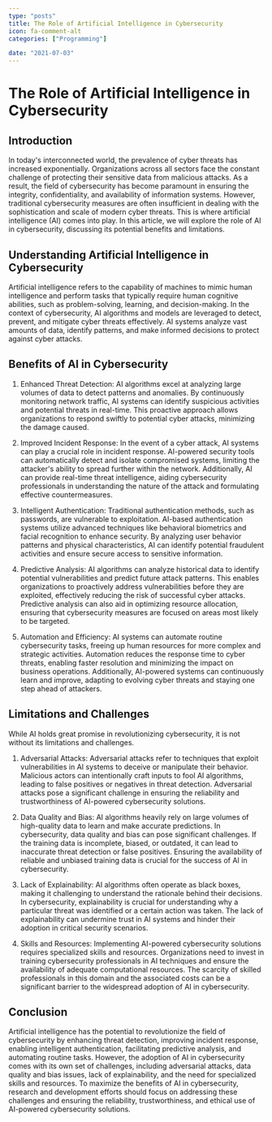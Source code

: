 ```yaml
---
type: "posts"
title: The Role of Artificial Intelligence in Cybersecurity
icon: fa-comment-alt
categories: ["Programming"]

date: "2021-07-03"
---
```




# The Role of Artificial Intelligence in Cybersecurity

## Introduction

In today's interconnected world, the prevalence of cyber threats has increased exponentially. Organizations across all sectors face the constant challenge of protecting their sensitive data from malicious attacks. As a result, the field of cybersecurity has become paramount in ensuring the integrity, confidentiality, and availability of information systems. However, traditional cybersecurity measures are often insufficient in dealing with the sophistication and scale of modern cyber threats. This is where artificial intelligence (AI) comes into play. In this article, we will explore the role of AI in cybersecurity, discussing its potential benefits and limitations.

## Understanding Artificial Intelligence in Cybersecurity

Artificial intelligence refers to the capability of machines to mimic human intelligence and perform tasks that typically require human cognitive abilities, such as problem-solving, learning, and decision-making. In the context of cybersecurity, AI algorithms and models are leveraged to detect, prevent, and mitigate cyber threats effectively. AI systems analyze vast amounts of data, identify patterns, and make informed decisions to protect against cyber attacks.

## Benefits of AI in Cybersecurity

1. Enhanced Threat Detection: AI algorithms excel at analyzing large volumes of data to detect patterns and anomalies. By continuously monitoring network traffic, AI systems can identify suspicious activities and potential threats in real-time. This proactive approach allows organizations to respond swiftly to potential cyber attacks, minimizing the damage caused.

2. Improved Incident Response: In the event of a cyber attack, AI systems can play a crucial role in incident response. AI-powered security tools can automatically detect and isolate compromised systems, limiting the attacker's ability to spread further within the network. Additionally, AI can provide real-time threat intelligence, aiding cybersecurity professionals in understanding the nature of the attack and formulating effective countermeasures.

3. Intelligent Authentication: Traditional authentication methods, such as passwords, are vulnerable to exploitation. AI-based authentication systems utilize advanced techniques like behavioral biometrics and facial recognition to enhance security. By analyzing user behavior patterns and physical characteristics, AI can identify potential fraudulent activities and ensure secure access to sensitive information.

4. Predictive Analysis: AI algorithms can analyze historical data to identify potential vulnerabilities and predict future attack patterns. This enables organizations to proactively address vulnerabilities before they are exploited, effectively reducing the risk of successful cyber attacks. Predictive analysis can also aid in optimizing resource allocation, ensuring that cybersecurity measures are focused on areas most likely to be targeted.

5. Automation and Efficiency: AI systems can automate routine cybersecurity tasks, freeing up human resources for more complex and strategic activities. Automation reduces the response time to cyber threats, enabling faster resolution and minimizing the impact on business operations. Additionally, AI-powered systems can continuously learn and improve, adapting to evolving cyber threats and staying one step ahead of attackers.

## Limitations and Challenges

While AI holds great promise in revolutionizing cybersecurity, it is not without its limitations and challenges.

1. Adversarial Attacks: Adversarial attacks refer to techniques that exploit vulnerabilities in AI systems to deceive or manipulate their behavior. Malicious actors can intentionally craft inputs to fool AI algorithms, leading to false positives or negatives in threat detection. Adversarial attacks pose a significant challenge in ensuring the reliability and trustworthiness of AI-powered cybersecurity solutions.

2. Data Quality and Bias: AI algorithms heavily rely on large volumes of high-quality data to learn and make accurate predictions. In cybersecurity, data quality and bias can pose significant challenges. If the training data is incomplete, biased, or outdated, it can lead to inaccurate threat detection or false positives. Ensuring the availability of reliable and unbiased training data is crucial for the success of AI in cybersecurity.

3. Lack of Explainability: AI algorithms often operate as black boxes, making it challenging to understand the rationale behind their decisions. In cybersecurity, explainability is crucial for understanding why a particular threat was identified or a certain action was taken. The lack of explainability can undermine trust in AI systems and hinder their adoption in critical security scenarios.

4. Skills and Resources: Implementing AI-powered cybersecurity solutions requires specialized skills and resources. Organizations need to invest in training cybersecurity professionals in AI techniques and ensure the availability of adequate computational resources. The scarcity of skilled professionals in this domain and the associated costs can be a significant barrier to the widespread adoption of AI in cybersecurity.

## Conclusion

Artificial intelligence has the potential to revolutionize the field of cybersecurity by enhancing threat detection, improving incident response, enabling intelligent authentication, facilitating predictive analysis, and automating routine tasks. However, the adoption of AI in cybersecurity comes with its own set of challenges, including adversarial attacks, data quality and bias issues, lack of explainability, and the need for specialized skills and resources. To maximize the benefits of AI in cybersecurity, research and development efforts should focus on addressing these challenges and ensuring the reliability, trustworthiness, and ethical use of AI-powered cybersecurity solutions.